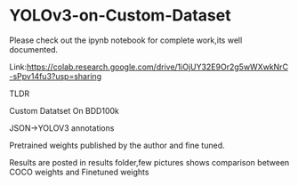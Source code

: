 # YOLOv3-on-Custom-Dataset
Please check out the ipynb notebook for complete work,its well documented.

Link:https://colab.research.google.com/drive/1iOjUY32E9Or2g5wWXwkNrC-sPpv14fu3?usp=sharing


TLDR

Custom Datatset On BDD100k

JSON->YOLOV3 annotations 

Pretrained weights published by the author and fine tuned.

Results are posted in results folder,few pictures shows comparison between COCO weights and Finetuned weights
